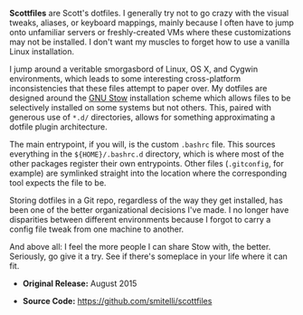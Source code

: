 **Scottfiles** are Scott's dotfiles. I generally try not to go crazy with the visual tweaks, aliases, or keyboard mappings, mainly because I often have to jump onto unfamiliar servers or freshly-created VMs where these customizations may not be installed. I don't want my muscles to forget how to use a vanilla Linux installation.

I jump around a veritable smorgasbord of Linux, OS X, and Cygwin environments, which leads to some interesting cross-platform inconsistencies that these files attempt to paper over. My dotfiles are designed around the [GNU Stow](https://www.gnu.org/software/stow/) installation scheme which allows files to be selectively installed on some systems but not others. This, paired with generous use of `*.d/` directories, allows for something approximating a dotfile plugin architecture.

The main entrypoint, if you will, is the custom `.bashrc` file. This sources everything in the `${HOME}/.bashrc.d` directory, which is where most of the other packages register their own entrypoints. Other files (`.gitconfig`, for example) are symlinked straight into the location where the corresponding tool expects the file to be.

Storing dotfiles in a Git repo, regardless of the way they get installed, has been one of the better organizational decisions I've made. I no longer have disparities between different environments because I forgot to carry a config file tweak from one machine to another.

And above all: I feel the more people I can share Stow with, the better. Seriously, go give it a try. See if there's someplace in your life where it can fit.

* **Original Release:** August 2015

* **Source Code:** <https://github.com/smitelli/scottfiles>
